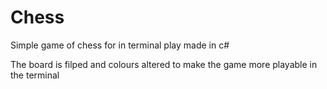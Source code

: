 # Chess
Simple game of chess for in terminal play made in c#


The board is filped and colours altered to make the game more playable in the terminal
